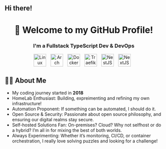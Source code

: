 ## Hi there!

<h1 align="center">👋 Welcome to my GitHub Profile!</h1>
<h3 align="center">I'm a Fullstack TypeScript Dev & DevOps</h3>



<p align="center">
  <img src="https://cdn.jsdelivr.net/gh/devicons/devicon@latest/icons/linux/linux-original.svg" alt="Linux" height="40" width="40" style="margin-right:10px"/>
  <img src="https://cdn.jsdelivr.net/gh/devicons/devicon@latest/icons/archlinux/archlinux-original.svg"  alt="Arch" height="40" width="40" style="margin-right:10px" />
  <img src="https://cdn.jsdelivr.net/gh/devicons/devicon@latest/icons/docker/docker-original-wordmark.svg" alt="Docker" height="40" width="40" style="margin-right:10px"/>
  <img src="https://cdn.jsdelivr.net/gh/devicons/devicon@latest/icons/traefikproxy/traefikproxy-original.svg" alt="Traefik" height="40" width="40" style="margin-right:10px"/>
  <img src="https://cdn.jsdelivr.net/gh/devicons/devicon@latest/icons/nestjs/nestjs-original.svg" alt="NestJS" height="40" width="40" style="margin-right:10px" />
  <img src="https://cdn.jsdelivr.net/gh/devicons/devicon@latest/icons/nextjs/nextjs-plain.svg" alt="NextJS" height="40" width="40" style="margin-right:10px" />
</p>

## 🙋‍♂️ About Me

-  My coding journey started in **2018**
-  HomeLab Enthusiast: Building, expreimenting and refining my own infrastructure!
-  Automation Proponent: If something can be automated, I should do it.
-  Open Source & Security: Passionate about open source philosophy, and ensuring our digital realms stay secure.
-  Self-hosted Solutions Fan: On-premises? Cloud? Why not selfhost or do a hybrid? I’m all in for mixing the best of both worlds.
-  Always Experimenting: Whether it’s monitoring, CI/CD, or container orchestration, I really love solving puzzles and looking for a challenge!


